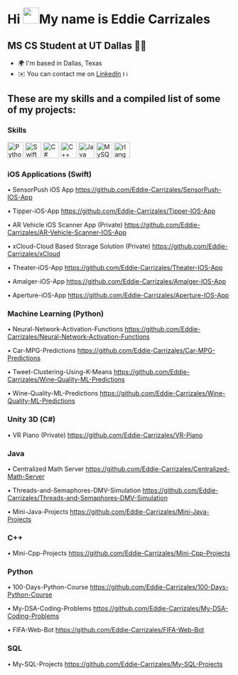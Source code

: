 Hi <img src="https://user-images.githubusercontent.com/18350557/176309783-0785949b-9127-417c-8b55-ab5a4333674e.gif" width="36" height="36" />My name is Eddie Carrizales
========================================================================================================================================

MS CS Student at UT Dallas 👨‍💻
--------------------------------

* 🌍 I'm based in Dallas, Texas
* ✉️ You can contact me on [LinkedIn](https://www.linkedin.com/in/eddiecarrizales/) <a href="https://www.linkedin.com/in/eddiecarrizales/" target="_blank" rel="noreferrer"><img src="https://raw.githubusercontent.com/danielcranney/readme-generator/main/public/icons/socials/linkedin.svg" width="12" height="12" alt="LinkedIn" /></a>

These are my skills and a compiled list of some of my projects:
--------------------------------

### Skills

<p align="left">
<a href="https://www.python.org/" target="_blank" rel="noreferrer"><img src="https://raw.githubusercontent.com/danielcranney/readme-generator/main/public/icons/skills/python-colored.svg" width="36" height="36" alt="Python" /></a>
<a href="https://developer.apple.com/swift/" target="_blank" rel="noreferrer"><img src="https://raw.githubusercontent.com/danielcranney/readme-generator/main/public/icons/skills/swift-colored.svg" width="36" height="36" alt="Swift" /></a>
<a href="https://docs.microsoft.com/en-us/dotnet/csharp/" target="_blank" rel="noreferrer"><img src="https://raw.githubusercontent.com/danielcranney/readme-generator/main/public/icons/skills/csharp-colored.svg" width="36" height="36" alt="C#" /></a>
<a href="https://docs.microsoft.com/en-us/cpp/?view=msvc-170" target="_blank" rel="noreferrer"><img src="https://raw.githubusercontent.com/danielcranney/readme-generator/main/public/icons/skills/cplusplus-colored.svg" width="36" height="36" alt="C++" /></a>
<a href="https://www.oracle.com/java/" target="_blank" rel="noreferrer"><img src="https://raw.githubusercontent.com/danielcranney/readme-generator/main/public/icons/skills/java-colored.svg" width="36" height="36" alt="Java" /></a>
<a href="https://www.mysql.com/" target="_blank" rel="noreferrer"><img src="https://raw.githubusercontent.com/danielcranney/readme-generator/main/public/icons/skills/mysql-colored.svg" width="36" height="36" alt="MySQL" /></a>
<a href="https://www.r-project.org/" target="_blank" rel="noreferrer"><img src="https://raw.githubusercontent.com/danielcranney/readme-generator/main/public/icons/skills/rlang-colored.svg" width="36" height="36" alt="rlang" /></a>
</p>

### iOS Applications (Swift)

•	SensorPush iOS App
https://github.com/Eddie-Carrizales/SensorPush-IOS-App

•	Tipper-iOS-App
https://github.com/Eddie-Carrizales/Tipper-IOS-App

•	AR Vehicle iOS Scanner App (Private)
https://github.com/Eddie-Carrizales/AR-Vehicle-Scanner-IOS-App

•	xCloud-Cloud Based Storage Solution (Private)
https://github.com/Eddie-Carrizales/xCloud

•	Theater-iOS-App
https://github.com/Eddie-Carrizales/Theater-IOS-App

•	Amalger-iOS-App
https://github.com/Eddie-Carrizales/Amalger-IOS-App

•	Aperture-iOS-App
https://github.com/Eddie-Carrizales/Aperture-IOS-App

### Machine Learning (Python)

•	Neural-Network-Activation-Functions
https://github.com/Eddie-Carrizales/Neural-Network-Activation-Functions

•	Car-MPG-Predictions
https://github.com/Eddie-Carrizales/Car-MPG-Predictions

•	Tweet-Clustering-Using-K-Means
https://github.com/Eddie-Carrizales/Wine-Quality-ML-Predictions

•	Wine-Quality-ML-Predictions
https://github.com/Eddie-Carrizales/Wine-Quality-ML-Predictions

### Unity 3D (C#)

•	VR Piano (Private)
https://github.com/Eddie-Carrizales/VR-Piano

### Java 

•	Centralized Math Server
https://github.com/Eddie-Carrizales/Centralized-Math-Server

•	Threads-and-Semaphores-DMV-Simulation
https://github.com/Eddie-Carrizales/Threads-and-Semaphores-DMV-Simulation

•	Mini-Java-Projects
https://github.com/Eddie-Carrizales/Mini-Java-Projects

### C++ 

•	Mini-Cpp-Projects
https://github.com/Eddie-Carrizales/Mini-Cpp-Projects

### Python 

•	100-Days-Python-Course
https://github.com/Eddie-Carrizales/100-Days-Python-Course

•	My-DSA-Coding-Problems
https://github.com/Eddie-Carrizales/My-DSA-Coding-Problems

•	FIFA-Web-Bot
https://github.com/Eddie-Carrizales/FIFA-Web-Bot

### SQL

•	My-SQL-Projects
https://github.com/Eddie-Carrizales/My-SQL-Projects
